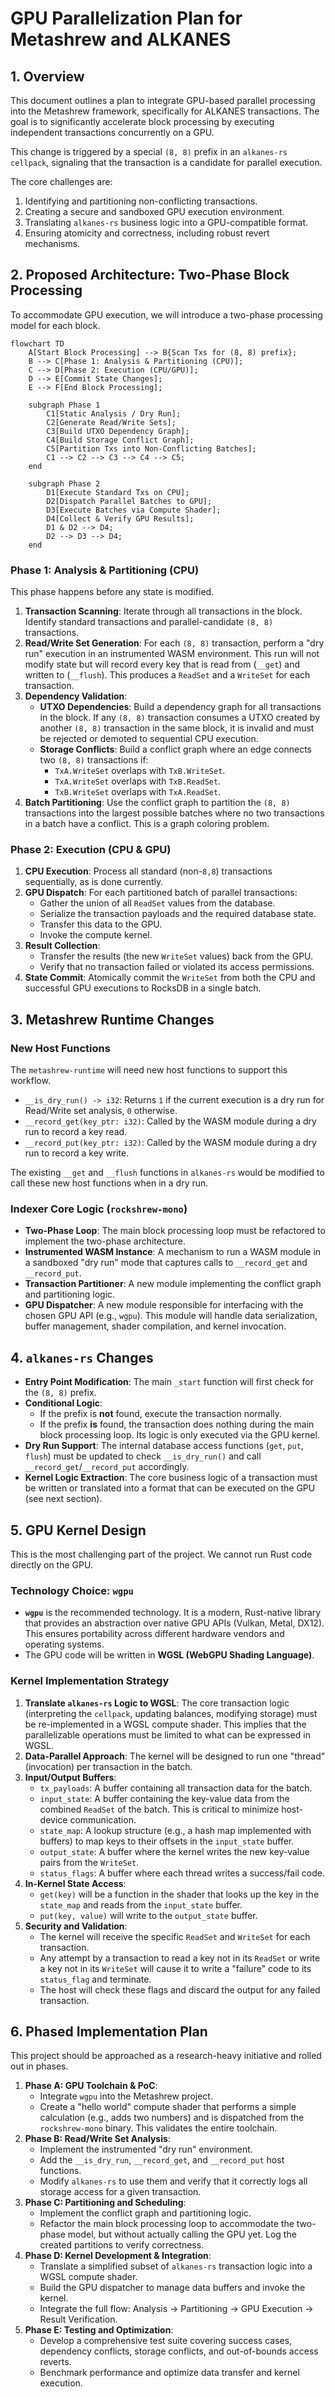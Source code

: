 # GPU Parallelization Plan for Metashrew and ALKANES

## 1. Overview

This document outlines a plan to integrate GPU-based parallel processing into the Metashrew framework, specifically for ALKANES transactions. The goal is to significantly accelerate block processing by executing independent transactions concurrently on a GPU.

This change is triggered by a special `(8, 8)` prefix in an `alkanes-rs` `cellpack`, signaling that the transaction is a candidate for parallel execution.

The core challenges are:
1.  Identifying and partitioning non-conflicting transactions.
2.  Creating a secure and sandboxed GPU execution environment.
3.  Translating `alkanes-rs` business logic into a GPU-compatible format.
4.  Ensuring atomicity and correctness, including robust revert mechanisms.

## 2. Proposed Architecture: Two-Phase Block Processing

To accommodate GPU execution, we will introduce a two-phase processing model for each block.

```
flowchart TD
    A[Start Block Processing] --> B{Scan Txs for (8, 8) prefix};
    B --> C[Phase 1: Analysis & Partitioning (CPU)];
    C --> D[Phase 2: Execution (CPU/GPU)];
    D --> E[Commit State Changes];
    E --> F[End Block Processing];

    subgraph Phase 1
        C1[Static Analysis / Dry Run];
        C2[Generate Read/Write Sets];
        C3[Build UTXO Dependency Graph];
        C4[Build Storage Conflict Graph];
        C5[Partition Txs into Non-Conflicting Batches];
        C1 --> C2 --> C3 --> C4 --> C5;
    end

    subgraph Phase 2
        D1[Execute Standard Txs on CPU];
        D2[Dispatch Parallel Batches to GPU];
        D3[Execute Batches via Compute Shader];
        D4[Collect & Verify GPU Results];
        D1 & D2 --> D4;
        D2 --> D3 --> D4;
    end
```

### Phase 1: Analysis & Partitioning (CPU)

This phase happens before any state is modified.

1.  **Transaction Scanning**: Iterate through all transactions in the block. Identify standard transactions and parallel-candidate `(8, 8)` transactions.
2.  **Read/Write Set Generation**: For each `(8, 8)` transaction, perform a "dry run" execution in an instrumented WASM environment. This run will not modify state but will record every key that is read from (`__get`) and written to (`__flush`). This produces a `ReadSet` and a `WriteSet` for each transaction.
3.  **Dependency Validation**:
    *   **UTXO Dependencies**: Build a dependency graph for all transactions in the block. If any `(8, 8)` transaction consumes a UTXO created by another `(8, 8)` transaction in the same block, it is invalid and must be rejected or demoted to sequential CPU execution.
    *   **Storage Conflicts**: Build a conflict graph where an edge connects two `(8, 8)` transactions if:
        *   `TxA.WriteSet` overlaps with `TxB.WriteSet`.
        *   `TxA.WriteSet` overlaps with `TxB.ReadSet`.
        *   `TxB.WriteSet` overlaps with `TxA.ReadSet`.
4.  **Batch Partitioning**: Use the conflict graph to partition the `(8, 8)` transactions into the largest possible batches where no two transactions in a batch have a conflict. This is a graph coloring problem.

### Phase 2: Execution (CPU & GPU)

1.  **CPU Execution**: Process all standard (non-`8,8`) transactions sequentially, as is done currently.
2.  **GPU Dispatch**: For each partitioned batch of parallel transactions:
    *   Gather the union of all `ReadSet` values from the database.
    *   Serialize the transaction payloads and the required database state.
    *   Transfer this data to the GPU.
    *   Invoke the compute kernel.
3.  **Result Collection**:
    *   Transfer the results (the new `WriteSet` values) back from the GPU.
    *   Verify that no transaction failed or violated its access permissions.
4.  **State Commit**: Atomically commit the `WriteSet` from both the CPU and successful GPU executions to RocksDB in a single batch.

## 3. Metashrew Runtime Changes

### New Host Functions

The `metashrew-runtime` will need new host functions to support this workflow.

-   `__is_dry_run() -> i32`: Returns `1` if the current execution is a dry run for Read/Write set analysis, `0` otherwise.
-   `__record_get(key_ptr: i32)`: Called by the WASM module during a dry run to record a key read.
-   `__record_put(key_ptr: i32)`: Called by the WASM module during a dry run to record a key write.

The existing `__get` and `__flush` functions in `alkanes-rs` would be modified to call these new host functions when in a dry run.

### Indexer Core Logic (`rockshrew-mono`)

-   **Two-Phase Loop**: The main block processing loop must be refactored to implement the two-phase architecture.
-   **Instrumented WASM Instance**: A mechanism to run a WASM module in a sandboxed "dry run" mode that captures calls to `__record_get` and `__record_put`.
-   **Transaction Partitioner**: A new module implementing the conflict graph and partitioning logic.
-   **GPU Dispatcher**: A new module responsible for interfacing with the chosen GPU API (e.g., `wgpu`). This module will handle data serialization, buffer management, shader compilation, and kernel invocation.

## 4. `alkanes-rs` Changes

-   **Entry Point Modification**: The main `_start` function will first check for the `(8, 8)` prefix.
-   **Conditional Logic**:
    *   If the prefix is **not** found, execute the transaction normally.
    *   If the prefix **is** found, the transaction does nothing during the main block processing loop. Its logic is only executed via the GPU kernel.
-   **Dry Run Support**: The internal database access functions (`get`, `put`, `flush`) must be updated to check `__is_dry_run()` and call `__record_get`/`__record_put` accordingly.
-   **Kernel Logic Extraction**: The core business logic of a transaction must be written or translated into a format that can be executed on the GPU (see next section).

## 5. GPU Kernel Design

This is the most challenging part of the project. We cannot run Rust code directly on the GPU.

### Technology Choice: `wgpu`

-   **`wgpu`** is the recommended technology. It is a modern, Rust-native library that provides an abstraction over native GPU APIs (Vulkan, Metal, DX12). This ensures portability across different hardware vendors and operating systems.
-   The GPU code will be written in **WGSL (WebGPU Shading Language)**.

### Kernel Implementation Strategy

1.  **Translate `alkanes-rs` Logic to WGSL**: The core transaction logic (interpreting the `cellpack`, updating balances, modifying storage) must be re-implemented in a WGSL compute shader. This implies that the parallelizable operations must be limited to what can be expressed in WGSL.
2.  **Data-Parallel Approach**: The kernel will be designed to run one "thread" (invocation) per transaction in the batch.
3.  **Input/Output Buffers**:
    *   `tx_payloads`: A buffer containing all transaction data for the batch.
    *   `input_state`: A buffer containing the key-value data from the combined `ReadSet` of the batch. This is critical to minimize host-device communication.
    *   `state_map`: A lookup structure (e.g., a hash map implemented with buffers) to map keys to their offsets in the `input_state` buffer.
    *   `output_state`: A buffer where the kernel writes the new key-value pairs from the `WriteSet`.
    *   `status_flags`: A buffer where each thread writes a success/fail code.
4.  **In-Kernel State Access**:
    *   `get(key)` will be a function in the shader that looks up the key in the `state_map` and reads from the `input_state` buffer.
    *   `put(key, value)` will write to the `output_state` buffer.
5.  **Security and Validation**:
    *   The kernel will receive the specific `ReadSet` and `WriteSet` for each transaction.
    *   Any attempt by a transaction to read a key not in its `ReadSet` or write a key not in its `WriteSet` will cause it to write a "failure" code to its `status_flag` and terminate.
    *   The host will check these flags and discard the output for any failed transaction.

## 6. Phased Implementation Plan

This project should be approached as a research-heavy initiative and rolled out in phases.

1.  **Phase A: GPU Toolchain & PoC**:
    *   Integrate `wgpu` into the Metashrew project.
    *   Create a "hello world" compute shader that performs a simple calculation (e.g., adds two numbers) and is dispatched from the `rockshrew-mono` binary. This validates the entire toolchain.
2.  **Phase B: Read/Write Set Analysis**:
    *   Implement the instrumented "dry run" environment.
    *   Add the `__is_dry_run`, `__record_get`, and `__record_put` host functions.
    *   Modify `alkanes-rs` to use them and verify that it correctly logs all storage access for a given transaction.
3.  **Phase C: Partitioning and Scheduling**:
    *   Implement the conflict graph and partitioning logic.
    *   Refactor the main block processing loop to accommodate the two-phase model, but without actually calling the GPU yet. Log the created partitions to verify correctness.
4.  **Phase D: Kernel Development & Integration**:
    *   Translate a simplified subset of `alkanes-rs` transaction logic into a WGSL compute shader.
    *   Build the GPU dispatcher to manage data buffers and invoke the kernel.
    *   Integrate the full flow: Analysis -> Partitioning -> GPU Execution -> Result Verification.
5.  **Phase E: Testing and Optimization**:
    *   Develop a comprehensive test suite covering success cases, dependency conflicts, storage conflicts, and out-of-bounds access reverts.
    *   Benchmark performance and optimize data transfer and kernel execution.